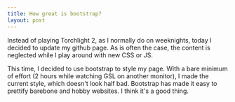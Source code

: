 ```yaml
---
title: How great is bootstrap?
layout: post 
---
```


Instead of playing Torchlight 2, as I normally do on weeknights, today I decided to update my github page. As is often the case, the content is neglected while I play around with new CSS or JS.

This time, I decided to use bootstrap to style my page. With a bare minimum of effort (2 hours while watching GSL on another monitor), I made the current style, which doesn't look half bad. Bootstrap has made it easy to prettify barebone and hobby websites. I think it's a good thing.